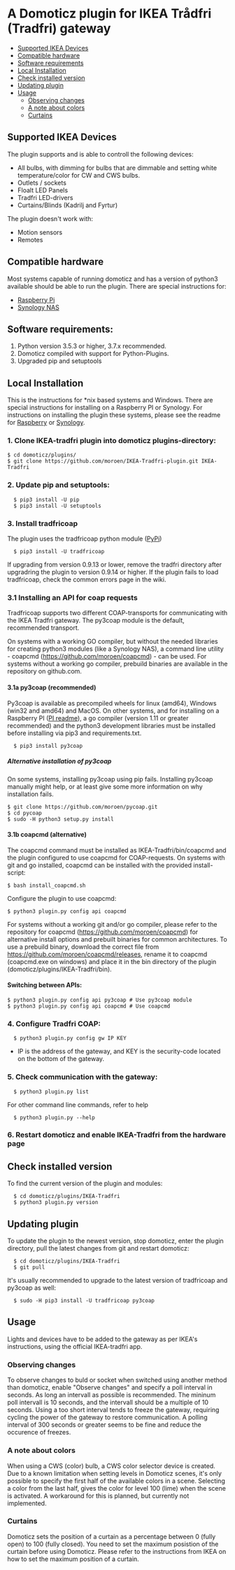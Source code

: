 # A Domoticz plugin for IKEA Trådfri (Tradfri) gateway

* [Supported IKEA Devices](#Supported-IKEA-Devices)
* [Compatible hardware](#compatible-hardware)
* [Software requirements](#software-requirements-)
* [Local Installation](#local-installation)
* [Check installed version](#check-installed-version)
* [Updating plugin](#updating-plugin)
* [Usage](#usage)
  + [Observing changes](#observing-changes)
  + [A note about colors](#a-note-about-colors)
  + [Curtains](#curtains)
  

## Supported IKEA Devices
The plugin supports and is able to controll the following devices:
- All bulbs, with dimming for bulbs that are dimmable and setting white temperature/color for CW and CWS bulbs.
- Outlets / sockets
- Floalt LED Panels
- Tradfri LED-drivers
- Curtains/Blinds (Kadrilj and Fyrtur)

The plugin doesn't work with:
- Motion sensors
- Remotes

## Compatible hardware
Most systems capable of running domoticz and has a version of python3 available should be able to run the plugin. There are special instructions for:
- [Raspberry Pi](README-PI.md)
- [Synology NAS](README-Synology.md)

## Software requirements:
1. Python version 3.5.3 or higher, 3.7.x recommended. 
2. Domoticz compiled with support for Python-Plugins. 
3. Upgraded pip and setuptools

## Local Installation

This is the instructions for *nix based systems and Windows. There are special instructions for installing on a Raspberry PI or Synology. For instructions on installing the plugin these systems, please see the readme for [Raspberry](README-PI.md) or [Synology](README-Synology.md).

### 1. Clone IKEA-tradfri plugin into domoticz plugins-directory:

    $ cd domoticz/plugins/
    $ git clone https://github.com/moroen/IKEA-Tradfri-plugin.git IKEA-Tradfri

### 2. Update pip and setuptools:
```shell
  $ pip3 install -U pip
  $ pip3 install -U setuptools
```

### 3. Install tradfricoap
The plugin uses the tradfricoap python module ([PyPi](https://pypi.org/search/?q=tradfricoap)) 

```shell
  $ pip3 install -U tradfricoap
```

If upgrading from version 0.9.13 or lower, remove the tradfri directory after upgradring the plugin to version 0.9.14 or higher. If the plugin fails to load tradfricoap, check the common errors page in the wiki.


### 3.1 Installing an API for coap requests
Tradfricoap supports two different COAP-transports for communicating with the IKEA Tradfri gateway. The py3coap module is the default, recommended transport. 

On systems with a working GO compiler, but without the needed libraries for creating python3 modules (like a Synology NAS), a command line utility - coapcmd (https://github.com/moroen/coapcmd) - can be used. For systems without a working go compiler, prebuild binaries are available in the repository on github.com. 

#### 3.1a py3coap (recommended)
Py3coap is available as precompiled wheels for linux (amd64), Windows (win32 and amd64) and MacOS. On other systems, and for installing on a Raspberry PI ([PI readme](README-PI.md)), a go compiler (version 1.11 or greater recommended) and the python3 development libraries must be installed before installing via pip3 and requirements.txt.

```shell
  $ pip3 install py3coap
```

##### Alternative installation of py3coap
On some systems, installing py3coap using pip fails. Installing py3coap manually might help, or at least give some more information on why installation fails.

```shell
$ git clone https://github.com/moroen/pycoap.git
$ cd pycoap
$ sudo -H python3 setup.py install
```

#### 3.1b coapcmd (alternative)
The coapcmd command must be installed as IKEA-Tradfri/bin/coapcmd and the plugin configured to use coapcmd for COAP-requests. On systems with git and go installed, coapcmd can be installed with the provided install-script:

```shell
$ bash install_coapcmd.sh
```

Configure the plugin to use coapcmd:
```shell
$ python3 plugin.py config api coapcmd
```

For systems without a working git and/or go compiler, please refer to the repository for coapcmd (https://github.com/moroen/coapcmd) for alternative install options and prebuilt binaries for common architectures. To use a prebuild binary, download the correct file from https://github.com/moroen/coapcmd/releases, rename it to coapcmd (coapcmd.exe on windows) and place it in the bin directory of the plugin (domoticz/plugins/IKEA-Tradfri/bin).

#### Switching between APIs:
```shell
$ python3 plugin.py config api py3coap # Use py3coap module
$ python3 plugin.py config api coapcmd # Use coapcmd
```


### 4. Configure Tradfri COAP: 
```shell
  $ python3 plugin.py config gw IP KEY
```
  * IP is the address of the gateway, and KEY is the security-code located on the bottom of the gateway. 

### 5. Check communication with the gateway:
```shell
  $ python3 plugin.py list
```

For other command line commands, refer to help
```shell
  $ python3 plugin.py --help
```

### 6. Restart domoticz and enable IKEA-Tradfri from the hardware page

## Check installed version
To find the current version of the plugin and modules:
```shell
  $ cd domoticz/plugins/IKEA-Tradfri
  $ python3 plugin.py version
```

## Updating plugin
To update the plugin to the newest version, stop domoticz, enter the plugin directory, pull the latest changes from git and restart domoticz:
```shell
  $ cd domoticz/plugins/IKEA-Tradfri
  $ git pull
```

It's usually recommended to upgrade to the latest version of tradfricoap and py3coap as well:
```
  $ sudo -H pip3 install -U tradfricoap py3coap
```

## Usage
Lights and devices have to be added to the gateway as per IKEA's instructions, using the official IKEA-tradfri app.

### Observing changes
To observe changes to buld or socket when switched using another method than domoticz, enable "Observe changes" and specify a poll interval in seconds. As long an intervall as possible is recommended. The mininum poll intervall is 10 seconds, and the intervall should be a multiple of 10 seconds. Using a too short interval tends to freeze the gateway, requiring cycling the power of the gateway to restore communication. A polling interval of 300 seconds or greater seems to be fine and reduce the occurence of freezes. 

### A note about colors
When using a CWS (color) bulb, a CWS color selector device is created. Due to a known limitation when setting levels in Domoticz scenes, it's only possible to specify the first half of the available colors in a scene. Selecting a color from the last half, gives the color for level 100 (lime) when the scene is activated. A workaround for this is planned, but currently not implemented. 

### Curtains
Domoticz sets the position of a curtain as a percentage between 0 (fully open) to 100 (fully closed). You need to set the maximum posistion of the curtain before using Domoticz. Please refer to the instructions from IKEA on how to set the maximum position of a curtain. 

